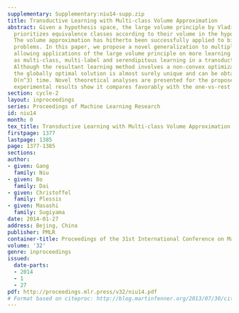 ```yaml
---
supplementary: Supplementary:niu14-supp.zip
title: Transductive Learning with Multi-class Volume Approximation
abstract: Given a hypothesis space, the large volume principle by Vladimir Vapnik
  prioritizes equivalence classes according to their volume in the hypothesis space.
  The volume approximation has hitherto been successfully applied to binary learning
  problems. In this paper, we propose a novel generalization to multiple classes,
  allowing applications of the large volume principle on more learning problems such
  as multi-class, multi-label and serendipitous learning in a transductive manner.
  Although the resultant learning method involves a non-convex optimization problem,
  the globally optimal solution is almost surely unique and can be obtained using
  O(n^3) time. Novel theoretical analyses are presented for the proposed method, and
  experimental results show it compares favorably with the one-vs-rest extension.
section: cycle-2
layout: inproceedings
series: Proceedings of Machine Learning Research
id: niu14
month: 0
tex_title: Transductive Learning with Multi-class Volume Approximation
firstpage: 1377
lastpage: 1385
page: 1377-1385
sections: 
author:
- given: Gang
  family: Niu
- given: Bo
  family: Dai
- given: Christoffel
  family: Plessis
- given: Masashi
  family: Sugiyama
date: 2014-01-27
address: Bejing, China
publisher: PMLR
container-title: Proceedings of the 31st International Conference on Machine Learning
volume: '32'
genre: inproceedings
issued:
  date-parts:
  - 2014
  - 1
  - 27
pdf: http://proceedings.mlr.press/v32/niu14.pdf
# Format based on citeproc: http://blog.martinfenner.org/2013/07/30/citeproc-yaml-for-bibliographies/
---
```

